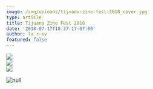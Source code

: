 ```yaml
---
image: /img/uploads/tijuana-zine-fest-2018_cover.jpg
type: article
title: Tijuana Zine Fest 2018
date: '2018-07-17T18:37:17-07:00'
author: la r-ev
featured: false
---
```

<div><img src="/img/uploads/TJ_ZF_18_R-EP_1.jpg"></div>

<div><img src="/img/uploads/TJ_ZF_18_R-EP_2.jpg"></div>

<div><img src="/img/uploads/TJ_ZF_18_R-EP_3.jpg"></div>

![null](/img/uploads/tj_zf_18_r-ep_5.jpg)
